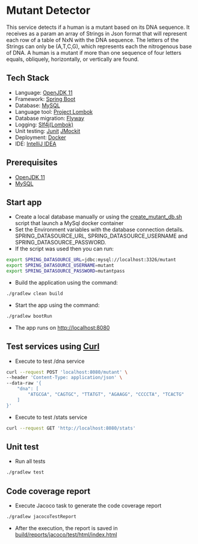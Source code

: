 # Mutant Detector

This service detects if a human is a mutant based on its DNA sequence.
It receives as a param an array of Strings in Json format that will represent each row of a table of NxN with the DNA sequence. 
The letters of the Strings can only be (A,T,C,G), which represents each the nitrogenous base of DNA.
A human is a mutant if more than one sequence of four letters equals, obliquely, horizontally, or vertically are found.

## Tech Stack
* Language: [OpenJDK 11](https://adoptopenjdk.net/) 
* Framework: [Spring Boot](https://spring.io/projects/spring-boot)
* Database: [MySQL](https://dev.mysql.com/doc/)
* Language tool: [Project Lombok](https://projectlombok.org/)
* Database migration: [Flyway](https://flywaydb.org/)
* Logging: [Slf4j(Lombok)](https://projectlombok.org/api/lombok/extern/slf4j/Slf4j.html)
* Unit testing: [Junit](https://junit.org/) [JMockit](https://jmockit.github.io/)
* Deployment: [Docker](https://docs.docker.com/) 
* IDE: [IntelliJ IDEA](https://www.jetbrains.com/idea/)


## Prerequisites
* [OpenJDK 11](https://adoptopenjdk.net/)
* [MySQL](hhttps://www.mysql.com/downloads/) 

## Start app
* Create a local database manually or using the [create_mutant_db.sh](create_mutant_db.sh) script that launch a MySql docker container
* Set the Environment variables with the database connection details. SPRING_DATASOURCE_URL, SPRING_DATASOURCE_USERNAME and SPRING_DATASOURCE_PASSWORD. 
* If the script was used then you can run:
```sh
export SPRING_DATASOURCE_URL=jdbc:mysql://localhost:3326/mutant
export SPRING_DATASOURCE_USERNAME=mutant
export SPRING_DATASOURCE_PASSWORD=mutantpass 
 ```
* Build the application using the command:
```sh
./gradlew clean build
```
* Start the app using the command:
```sh
./gradlew bootRun
```
* The app runs on [http://localhost:8080](http://localhost:8080/stats)

## Test services using [Curl](https://curl.se/)
* Execute to test /dna service
```sh
curl --request POST 'localhost:8080/mutant' \
--header 'Content-Type: application/json' \
--data-raw '{
    "dna": [
        "ATGCGA", "CAGTGC", "TTATGT", "AGAAGG", "CCCCTA", "TCACTG"
    ]
}'
```
* Execute to test /stats service
```sh
curl --request GET 'http://localhost:8080/stats'
```

## Unit test
* Run all tests
```sh
./gradlew test
```

## Code coverage report
* Execute Jacoco task to generate the code coverage report
```sh
./gradlew jacocoTestReport
```
* After the execution, the report is saved in [build/reports/jacoco/test/html/index.html](build/reports/jacoco/test/html/index.html)
